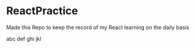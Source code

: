 # ReactPractice
 
Made this Repo to keep the record of my React learning on the daily basis 

abc
def
ghi
jkl